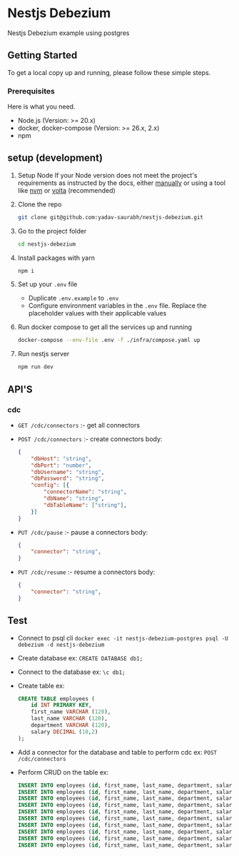 # Nestjs Debezium

Nestjs Debezium example using postgres

## Getting Started

To get a local copy up and running, please follow these simple steps.

### Prerequisites

Here is what you need.

- Node.js (Version: >= 20.x)
- docker, docker-compose (Version: >= 26.x, 2.x)
- npm

## setup (development)

1. Setup Node If your Node version does not meet the project's requirements as instructed by the docs, either [manually](https://nodejs.org/dist/latest-v20.x/) or using a tool like [nvm](https://github.com/nvm-sh/nvm) or [volta](https://volta.sh/) (recommended)

2. Clone the repo

    ```bash
    git clone git@github.com:yadav-saurabh/nestjs-debezium.git
    ```

3. Go to the project folder

    ```bash
    cd nestjs-debezium
    ```

4. Install packages with yarn

    ```bash
    npm i
    ```

5. Set up your `.env` file

    - Duplicate `.env.example` to `.env`
    - Configure environment variables in the `.env` file. Replace the placeholder values with their applicable values

6. Run docker compose to get all the services up and running

    ```bash
    docker-compose --env-file .env -f ./infra/compose.yaml up
    ```

7. Run nestjs server

    ```bash
    npm run dev
    ```

## API'S

### cdc

- `GET /cdc/connectors` :- get all connectors
- `POST /cdc/connectors` :- create connectors
    body:

    ```json
    {
        "dbHost": "string",
        "dbPort": "number",
        "dbUsername": "string",
        "dbPassword": "string",
        "config": [{
            "connectorName": "string",
            "dbName": "string",
            "dbTableName": ["string"],
        }]
    }
    ```

- `PUT /cdc/pause` :- pause a connectors
    body:

    ```json
    {
        "connector": "string",
    }
    ```

- `PUT /cdc/resume` :- resume a connectors
    body:

    ```json
    {
        "connector": "string",
    }
    ```

## Test

- Connect to psql cli `docker exec -it nestjs-debezium-postgres psql -U debezium -d nestjs-debezium`
- Create database ex: `CREATE DATABASE db1;`
- Connect to the database ex: `\c db1;`
- Create table ex:

    ```sql
    CREATE TABLE employees (
        id INT PRIMARY KEY,
        first_name VARCHAR (120),
        last_name VARCHAR (120),
        department VARCHAR (120), 
        salary DECIMAL (10,2)
    );
    ```

- Add a connector for the database and table to perform cdc ex: `POST /cdc/connectors`

- Perform CRUD on the table ex:

    ```sql
    INSERT INTO employees (id, first_name, last_name, department, salary) VALUES (1, 'Paul', 'Garrix', 'Corporate', 3547.25);
    INSERT INTO employees (id, first_name, last_name, department, salary) VALUES (2, 'Astrid', 'Fox', 'Private Individuals', 2845.56);
    INSERT INTO employees (id, first_name, last_name, department, salary) VALUES (3, 'Matthias', 'Johnson', 'Private Individuals', 3009.41);
    INSERT INTO employees (id, first_name, last_name, department, salary) VALUES (4, 'Lucy', 'Patterson', 'Private Individuals', 3547.25);
    INSERT INTO employees (id, first_name, last_name, department, salary) VALUES (5, 'Tom', 'Page', 'Corporate', 5974.41);
    INSERT INTO employees (id, first_name, last_name, department, salary) VALUES (6, 'Claudia', 'Conte', 'Corporate', 4714.12);
    INSERT INTO employees (id, first_name, last_name, department, salary) VALUES (7, 'Walter', 'Deer', 'Private Individuals', 3547.25);
    INSERT INTO employees (id, first_name, last_name, department, salary) VALUES (8, 'Stephanie', 'Marx', 'Corporate', 2894.51);
    INSERT INTO employees (id, first_name, last_name, department, salary) VALUES (9, 'Luca', 'Pavarotti', 'Private Individuals', 4123.45);
    INSERT INTO employees (id, first_name, last_name, department, salary) VALUES (10, 'Victoria', 'Pollock', 'Corporate', 4789.53);
    ```
